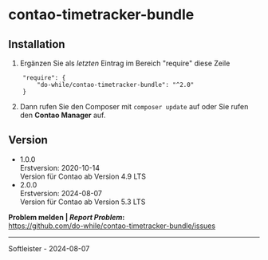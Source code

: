 # contao-timetracker-bundle

## Installation
1. Ergänzen Sie als _letzten_ Eintrag im Bereich "require" diese Zeile
```
    "require": {
        "do-while/contao-timetracker-bundle": "^2.0"
    }
```
2. Dann rufen Sie den Composer mit `composer update` auf oder Sie rufen den **Contao Manager** auf.

## Version
* 1.0.0<br>Erstversion: 2020-10-14<br>Version für Contao ab Version 4.9 LTS
* 2.0.0<br>Erstversion: 2024-08-07<br>Version für Contao ab Version 5.3 LTS


**Problem melden | *Report Problem*:**<br>
https://github.com/do-while/contao-timetracker-bundle/issues

___
Softleister - 2024-08-07
